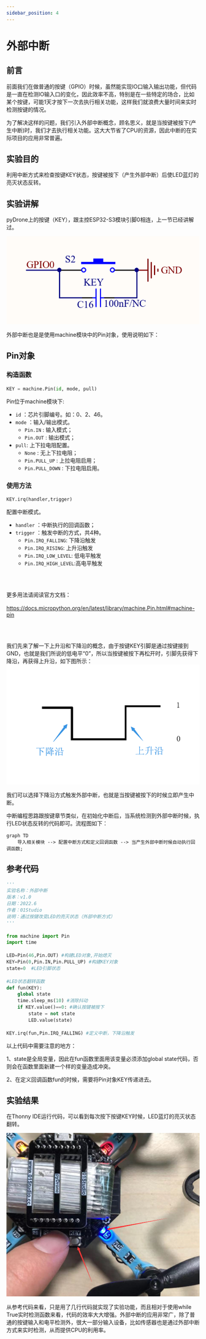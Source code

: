 ```yaml
---
sidebar_position: 4
---
```


# 外部中断

## 前言

前面我们在做普通的按键（GPIO）时候，虽然能实现IO口输入输出功能，但代码是一直在检测IO输入口的变化，因此效率不高，特别是在一些特定的场合，比如某个按键，可能1天才按下一次去执行相关功能，这样我们就浪费大量时间来实时检测按键的情况。

为了解决这样的问题，我们引入外部中断概念，顾名思义，就是当按键被按下(产生中断)时，我们才去执行相关功能。这大大节省了CPU的资源，因此中断的在实际项目的应用非常普遍。


## 实验目的
利用中断方式来检查按键KEY状态，按键被按下（产生外部中断）后使LED蓝灯的亮灭状态反转。

## 实验讲解
pyDrone上的按键（KEY），跟主控ESP32-S3模块引脚0相连，上一节已经讲解过。

![exti](./img/exti/exti0.png)

外部中断也是是使用machine模块中的Pin对象，使用说明如下：

## Pin对象

### 构造函数
```python
KEY = machine.Pin(id, mode, pull)
```

Pin位于machine模块下:

- `id` ：芯片引脚编号。如：0、2、46。
- `mode` ：输入/输出模式。
    - `Pin.IN` : 输入模式；
    - `Pin.OUT` : 输出模式；   
- `pull`: 上下拉电阻配置。
    - `None` : 无上下拉电阻；
    - `Pin.PULL_UP` : 上拉电阻启用；
    - `Pin.PULL_DOWN` : 下拉电阻启用。

### 使用方法
```python
KEY.irq(handler,trigger)
```
配置中断模式。
- `handler` ：中断执行的回调函数；
- `trigger` ：触发中断的方式，共4种。
    - `Pin.IRQ_FALLING`: 下降沿触发
    - `Pin.IRQ_RISING`: 上升沿触发
    - `Pin.IRQ_LOW_LEVEL`: 低电平触发
    - `Pin.IRQ_HIGH_LEVEL`:高电平触发

<br></br>

更多用法请阅读官方文档：<br></br>
https://docs.micropython.org/en/latest/library/machine.Pin.html#machine-pin

<br></br>

我们先来了解一下上升沿和下降沿的概念，由于按键KEY引脚是通过按键接到GND，也就是我们所说的低电平“0”，所以当按键被按下再松开时，引脚先获得下降沿，再获得上升沿，如下图所示：
![exti1](./img/exti/exti1.png)

我们可以选择下降沿方式触发外部中断，也就是当按键被按下的时候立即产生中断。

中断编程思路跟按键章节类似，在初始化中断后，当系统检测到外部中断时候，执行LED状态反转的代码即可。流程图如下：

```mermaid
graph TD
    导入相关模块 --> 配置中断方式和定义回调函数 --> 当产生外部中断时候自动执行回调函数;
```

## 参考代码

```python
'''
实验名称：外部中断
版本：v1.0
日期：2022.6
作者：01Studio
说明：通过按键改变LED的亮灭状态（外部中断方式）
'''

from machine import Pin
import time

LED=Pin(46,Pin.OUT) #构建LED对象,开始熄灭
KEY=Pin(0,Pin.IN,Pin.PULL_UP) #构建KEY对象
state=0  #LED引脚状态

#LED状态翻转函数
def fun(KEY):
    global state
    time.sleep_ms(10) #消除抖动
    if KEY.value()==0: #确认按键被按下
        state = not state
        LED.value(state)

KEY.irq(fun,Pin.IRQ_FALLING) #定义中断，下降沿触发

```

以上代码中需要注意的地方：

1、state是全局变量，因此在fun函数里面用该变量必须添加global state代码，否则会在函数里面新建一个样的变量造成冲突。

2、在定义回调函数fun的时候，需要将Pin对象KEY传递进去。


## 实验结果

在Thonny IDE运行代码，可以看到每次按下按键KEY时候，LED蓝灯的亮灭状态翻转。

![exti3](./img/exti/exti2.png)

从参考代码来看，只是用了几行代码就实现了实验功能，而且相对于使用while True实时检测函数来看，代码的效率大大增强。外部中断的应用非常广，除了普通的按键输入和电平检测外，很大一部分输入设备，比如传感器也是通过外部中断方式来实时检测，从而提供CPU的利用率。